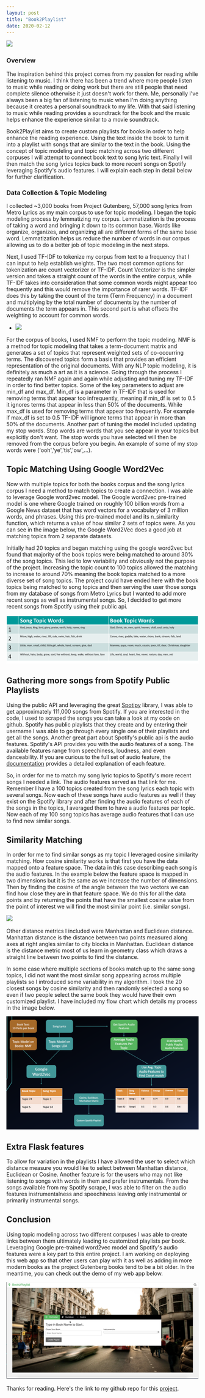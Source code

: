 ```yaml
---
layout: post
title: "Book2Playlist"
date: 2020-02-12
---
```


![](https://www.sfcv.org/sites/default/files/styles/reduced_size/public/u43270/books_on_music_header.jpg?itok=A-yAy4jl)


### Overview

The inspiration behind this project comes from my passion for reading while listening to music. I think there has been a trend where more people listen to music while reading or doing work but there are still people that need complete silence otherwise it just doesn't work for them. Me, personally I've always been a big fan of listening to music when I'm doing anything because it creates a personal soundtrack to my life. With that said listening to music while reading provides a soundtrack for the book and the music helps enhance the experience similar to a movie soundtrack.

Book2Playlist aims to create custom playlists for books in order to help enhance the reading experience. Using the text inside the book to turn it into a playlist with songs that are similar to the text in the book. Using the concept of topic modeling and topic matching across two different corpuses I will attempt to connect book text to song lyric text. Finally I will then match the song lyrics topics back to more recent songs on Spotify leveraging Spotify's audio features. I will explain each step in detail below for further clarification.

### Data Collection & Topic Modeling

I collected ~3,000 books from Project Gutenberg, 57,000 song lyrics from Metro Lyrics as my main corpus to use for topic modeling. I began the topic modeling process by lemmatizing my corpus. Lemmatization is the process of taking a word and bringing it down to its common base. Words like organize, organizes, and organizing all are different forms of the same base word. Lemmatization helps us reduce the number of words in our corpus allowing us to do a better job of topic modeling in the next steps.

Next, I used TF-IDF to tokenize my corpus from text to a frequency that I can input to help establish weights. The two most common options for tokenization are count vectorizer or TF-IDF. Count Vectorizer is the simpler version and takes a straight count of the words in the entire corpus, while TF-IDF takes into consideration that some common words might appear too frequently and this would remove the importance of rarer words. TF-IDF does this by taking the count of the term (Term Frequency) in a document and multiplying by the total number of documents by the number of documents the term appears in. This second part is what offsets the weighting to account for common words.

- ![](https://cdn-images-1.medium.com/max/1600/1*8XpbsR4HdAHBXy5MgpIyug.png)

For the corpus of books, I used NMF to perform the topic modeling. NMF is a method for topic modeling that takes a term-document matrix and generates a set of topics that represent weighted sets of co-occurring terms. The discovered topics form a basis that provides an efficient representation of the original documents. With any NLP topic modeling, it is definitely as much a art as it is a science. Going through the process I repeatedly ran NMF again and again while adjusting and tuning my TF-IDF in order to find better topics. Some of the key parameters to adjust are min_df and max_df. Min_df is a parameter in TF-IDF that is used for removing terms that appear too infrequently, meaning if min_df is set to 0.5 it ignores terms that appear in less than 50% of the documents. While max_df is used for removing terms that appear too frequently. For example if max_df is set to 0.5 TF-IDF will ignore terms that appear in more than 50% of the documents. Another part of tuning the model included updating my stop words. Stop words are words that you see appear in your topics but explicitly don't want. The stop words you have selected will then be removed from the corpus before you begin. An example of some of my stop words were ('ooh','ye','tis','ow',...).

## Topic Matching Using Google Word2Vec

Now with multiple topics for both the books corpus and the song lyrics corpus I need a method to match topics to create a connection. I was able to leverage Google word2vec model. The Google word2vec pre-trained model is one where Google trained on roughly 100 billion words from a Google News dataset that has word vectors for a vocabulary of 3 million words, and phrases. Using this pre-trained model and its n_similarity function, which returns a value of how similar 2 sets of topics were. As you can see in the image below, the Google Word2Vec does a good job at matching topics from 2 separate datasets.

Initially had 20 topics and began matching using the google word2vec but found that majority of the book topics were being matched to around 30% of the song topics. This led to low variability and obviously not the purpose of the project. Increasing the topic count to 100 topics allowed the matching to increase to around 70% meaning the book topics matched to a more diverse set of song topics. The project could have ended here with the book topics being matched to song topics and then serving the user those songs from my database of songs from Metro Lyrics but I wanted to add more recent songs as well as instrumental songs. So, I decided to get more recent songs from Spotify using their public api.

![Topic Matching](/img/Topic_match.png)

## Gathering more songs from Spotify Public Playlists

Using the public API and leveraging the great [Spotipy](https://github.com/plamere/spotipy) library, I was able to get approximately 111,000 songs from Spotify. If you are interested in the code, I used to scraped the songs you can take a look at my code on github. Spotify has public playlists that they create and by entering their username I was able to go through every single one of their playlists and get all the songs. Another great part about Spotify's public api is the audio features. Spotify's API provides you with the audio features of a song. The available features range from speechiness, loudness, and even danceability. If you are curious to the full set of audio feature, the [documentation](https://developer.spotify.com/documentation/web-api/reference/tracks/get-audio-features/) provides a detailed explanation of each feature.

So, in order for me to match my song lyric topics to Spotify's more recent songs I needed a link. The audio features served as that link for me. Remember I have a 100 topics created from the song lyrics each topic with several songs. Now each of these songs have audio features as well if they exist on the Spotify library and after finding the audio features of each of the songs in the topics, I averaged them to have a audio features per topic. Now each of my 100 song topics has average audio features that I can use to find new similar songs.

## Similarity Matching

In order for me to find similar songs as my topic I leveraged cosine similarity matching. How cosine similarity works is that first you have the data mapped onto a feature space. The data in this case describing each song is the audio features. In the example below the feature space is mapped in two dimensions but it is the same as we increase the number of dimensions. Then by finding the cosine of the angle between the two vectors we can find how close they are in that feature space. We do this for all the data points and by returning the points that have the smallest cosine value from the point of interest we will find the most similar point (i.e. similar songs).

![](https://i.stack.imgur.com/QlFJt.png)

Other distance metrics I included were Manhattan and Euclidean distance. Manhattan distance is the distance between two points measured along axes at right angles similar to city blocks in Manhattan. Euclidean distance is the distance metric most of us learn in geometry class which draws a straight line between two points to find the distance.

In some case where multiple sections of books match up to the same song topics, I did not want the most similar song appearing across multiple playlists so I introduced some variability in my algorithm. I took the 20 closest songs by cosine similarity and then randomly selected a song so even if two people select the same book they would have their own customized playlist. I have included my flow chart which details my process in the image below.

![Flow Chart](/img/Book2playlist_flow.png)

## Extra Flask features
To allow for variation in the playlists I have allowed the user to select which distance measure you would like to select between Manhattan distance, Euclidean or Cosine. Another feature is for the users who may not like listening to songs with words in them and prefer instrumentals. From the songs available from my Spotify scrape, I was able to filter on the audio features instrumentalness and speechiness leaving only instrumental or primarily instrumental songs.

## Conclusion

Using topic modeling across two different corpuses I was able to create links between them ultimately leading to customized playlists per book. Leveraging Google pre-trained word2vec model and Spotify's audio features were a key part to this entire project. I am working on deploying this web app so that other users can play with it as well as adding in more modern books as the project Gutenberg books tend to be a bit older. In the meantime, you can check out the demo of my web app below.

[![DEMO](/img/book2playlist_coverpic.png)](http://www.youtube.com/watch?v=xIzSUM5POFE)

Thanks for reading. Here's the link to my github repo for this [project](https://github.com/temunix2/Book2Playlist).
